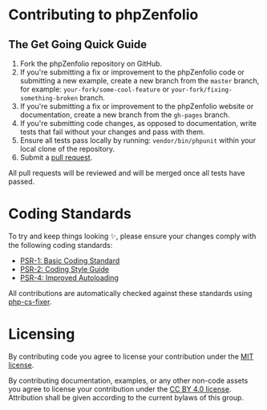 # Contributing to phpZenfolio

## The Get Going Quick Guide

1. Fork the phpZenfolio repository on GitHub.
2. If you're submitting a fix or improvement to the phpZenfolio code or submitting a new example, create a new branch from the `master` branch, for example: `your-fork/some-cool-feature` or `your-fork/fixing-something-broken` branch.
3. If you're submitting a fix or improvement to the phpZenfolio website or documentation, create a new branch from the `gh-pages` branch.
4. If you're submitting code changes, as opposed to documentation, write tests that fail without your changes and pass with them.
5. Ensure all tests pass locally by running: `vendor/bin/phpunit` within your local clone of the repository.
6. Submit a [pull request](https://help.github.com/articles/using-pull-requests/).

All pull requests will be reviewed and will be merged once all tests have passed.

# Coding Standards

To try and keep things looking :sparkles:, please ensure your changes comply with the following coding standards:

 * [PSR-1: Basic Coding Standard](http://www.php-fig.org/psr/psr-1/)
 * [PSR-2: Coding Style Guide](http://www.php-fig.org/psr/psr-2/)
 * [PSR-4: Improved Autoloading](http://www.php-fig.org/psr/psr-4/)

All contributions are automatically checked against these standards using [php-cs-fixer](http://cs.sensiolabs.org/).

# Licensing

By contributing code you agree to license your contribution under the [MIT license](https://opensource.org/licenses/MIT).

By contributing documentation, examples, or any other non-code assets you agree to license your contribution under the [CC BY 4.0 license](https://creativecommons.org/licenses/by/4.0/). Attribution shall be given according to the current bylaws of this group.
